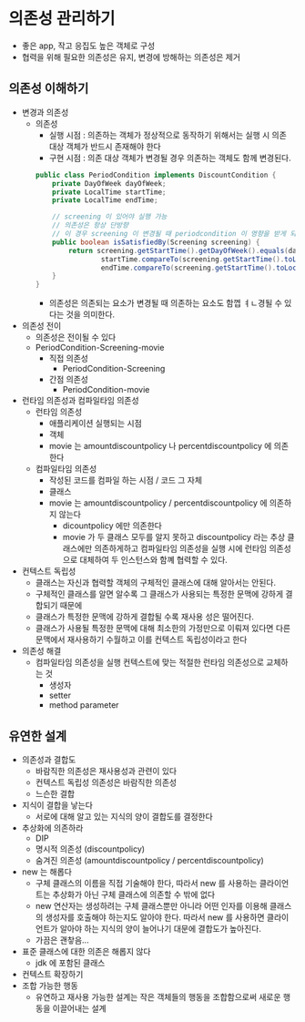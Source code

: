 # 의존성 관리하기
- 좋은 app, 작고 응집도 높은 객체로 구성
- 협력을 위해 필요한 의존성은 유지, 변경에 방해하는 의존성은 제거

## 의존성 이해하기
- 변경과 의존성
  - 의존성
    - 실행 시점 : 의존하는 객체가 정상적으로 동작하기 위해서는 실행 시 의존 대상 객체가 반드시 존재해야 한다
    - 구현 시점 : 의존 대상 객체가 변경될 경우 의존하는 객체도 함께 변경된다.
    ```java
    public class PeriodCondition implements DiscountCondition {
        private DayOfWeek dayOfWeek;
        private LocalTime startTime;
        private LocalTime endTime;
    
        // screening 이 있어야 실행 가능
        // 의존성은 항상 단방향
        // 이 경우 screening 이 변경될 때 periodcondition 이 영향을 받게 되지만 그 역은 성립하지 않는다
        public boolean isSatisfiedBy(Screening screening) {
            return screening.getStartTime().getDayOfWeek().equals(dayOfWeek) &&
                    startTime.compareTo(screening.getStartTime().toLocalTime()) <= 0&&
                    endTime.compareTo(screening.getStartTime().toLocalTime()) >= 0;
        }
    }
    ```
    - 의존성은 의존되는 요소가 변경될 때 의존하는 요소도 함껩 ㅕㄴ경될 수 있다는 것을 의미한다.
- 의존성 전이
  - 의존성은 전이될 수 있다
  - PeriodCondition-Screening-movie
    - 직접 의존성
      - PeriodCondition-Screening
    - 간점 의존성
      - PeriodCondition-movie
- 런타임 의존성과 컴파일타임 의존성
  - 런타임 의존성
    - 애플리케이션 실행되는 시점
    - 객체
    - movie 는 amountdiscountpolicy 나 percentdiscountpolicy 에 의존한다
  - 컴파일타임 의존성
    - 작성된 코드를 컴파일 하는 시점 / 코드 그 자체
    - 클래스
    - movie 는 amountdiscountpolicy / percentdiscountpolicy 에 의존하지 않는다
      - dicountpolicy 에만 의존한다
      - movie 가 두 클래스 모두를 알지 못하고 discountpolicy 라는 추상 클래스에만 의존하게하고 컴파일타임 의존성을 실행 시에 런타임 의존성으로 대체하여 두 인스턴스와 함꼐 협력할 수 있다.
- 컨텍스트 독립성
  - 클래스는 자신과 협력할 객체의 구체적인 클래스에 대해 알아서는 안된다.
  - 구체적인 클래스를 알면 알수록 그 클래스가 사용되는 특정한 문맥에 강하게 결합되기 때문에
  - 클래스가 특정한 문맥에 강하게 결합될 수록 재사용 성은 떨어진다.
  - 클래스가 사용될 특정한 문맥에 대해 최소한의 가정만으로 이뤄져 있다면 다른 문맥에서 재사용하기 수월하고 이를 컨텍스트 독립성이라고 한다
- 의존성 해결
  - 컴파일타임 의존성을 실행 컨텍스트에 맞는 적절한 런타임 의존성으로 교체하는 것
    - 생성자
    - setter
    - method parameter

## 유연한 설계
- 의존성과 결합도
  - 바람직한 의존성은 재사용성과 관련이 있다
  - 컨텍스트 독립성 의존성은 바람직한 의존성
  - 느슨한 결합
- 지식이 결합을 낳는다
  - 서로에 대해 알고 있는 지식의 양이 결합도를 결정한다
- 추상화에 의존하라
  - DIP
  - 명시적 의존성 (discountpolicy)
  - 숨겨진 의존성 (amountdiscountpolicy / percentdiscountpolicy)
- new 는 해롭다
  - 구체 클래스의 이름을 직접 기술해야 한다, 따라서 new 를 사용하는 클라이언트는 추상화가 아닌 구체 클래스에 의존할 수 밖에 없다
  - new 연산자는 생성하려는 구체 클래스뿐만 아니라 어떤 인자를 이용해 클래스의 생성자를 호출해야 하는지도 알아야 한다. 따라서 new 를 사용하면 클라이언트가 알아야 하는 지식의 양이 늘어나기 대문에 결합도가 높아진다.
  - 가끔은 괜챃음...
- 표준 클래스에 대한 의존은 해롭지 않다
  - jdk 에 포함된 클래스
- 컨텍스트 확장하기
- 조합 가능한 행동
  - 유연하고 재사용 가능한 설계는 작은 객체들의 행동을 조합함으로써 새로운 행동을 이끌어내는 설계
